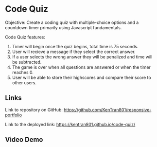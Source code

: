 # Code Quiz

Objective: Create a coding quiz with multiple-choice options and a countdown timer primarily using Javascript fundamentals.

Code Quiz features:
1. Timer will begin once the quiz begins, total time is 75 seconds.
2. User will recieve a message if they select the correct answer.
3. If a user selects the wrong answer they will be penalized and time will be subtracted.
4. The game is over when all questions are answered or when the timer reaches 0.
5. User will be able to store their highscores and compare their score to other users.

## Links

Link to repository on GitHub: https://github.com/KenTran801/responsive-portfolio

Link to the deployed link: https://kentran801.github.io/code-quiz/

## Video Demo

